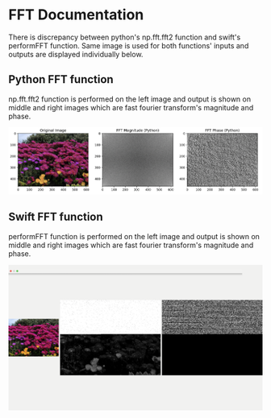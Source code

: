 # FFT Documentation
There is discrepancy between python's np.fft.fft2 function and swift's performFFT function. Same image is used for both functions' inputs and outputs are displayed individually below.


## Python FFT function
np.fft.fft2 function is performed on the left image and output is shown on middle and right images which are fast fourier transform's magnitude and phase.

![Python output](outputs/python_output.png)


## Swift FFT function
performFFT function is performed on the left image and output is shown on middle and right images which are fast fourier transform's magnitude and phase.

![Swift output](outputs/Swift_output.png)


